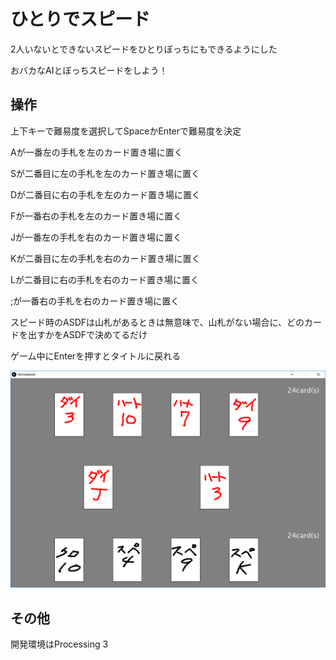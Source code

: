 # ひとりでスピード

2人いないとできないスピードをひとりぼっちにもできるようにした

おバカなAIとぼっちスピードをしよう！

## 操作

上下キーで難易度を選択してSpaceかEnterで難易度を決定

Aが一番左の手札を左のカード置き場に置く

Sが二番目に左の手札を左のカード置き場に置く

Dが二番目に右の手札を左のカード置き場に置く

Fが一番右の手札を左のカード置き場に置く

Jが一番左の手札を右のカード置き場に置く

Kが二番目に左の手札を右のカード置き場に置く

Lが二番目に右の手札を右のカード置き場に置く

;が一番右の手札を右のカード置き場に置く

スピード時のASDFは山札があるときは無意味で、山札がない場合に、どのカードを出すかをASDFで決めてるだけ

ゲーム中にEnterを押すとタイトルに戻れる

![./main.png](./main.png)

## その他

開発環境はProcessing 3
